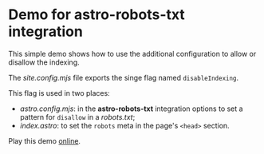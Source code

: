 # Demo for astro-robots-txt integration

This simple demo shows how to use the additional configuration to allow or disallow the indexing.

The _site.config.mjs_ file exports the singe flag named `disableIndexing`.

This flag is used in two places:

- _astro.config.mjs_: in the **astro-robots-txt** integration options to set a pattern for `disallow` in a _robots.txt_;
- _index.astro_: to set the `robots` meta in the page's `<head>` section.

Play this demo [online](https://stackblitz.com/fork/github/alextim/astro-lib/tree/main/examples/robots-txt).
